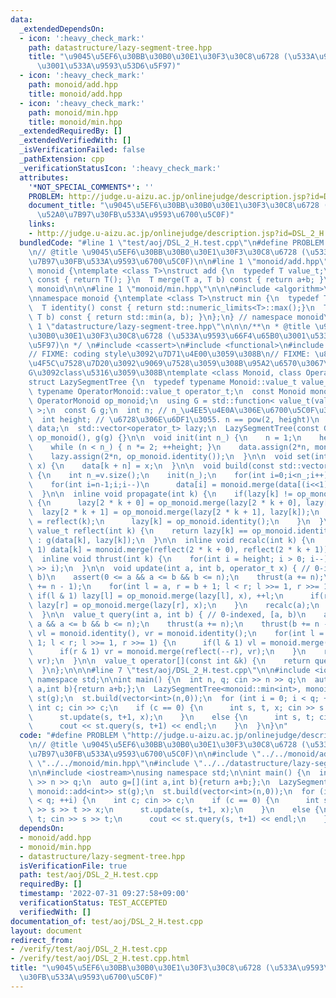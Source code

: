 ```yaml
---
data:
  _extendedDependsOn:
  - icon: ':heavy_check_mark:'
    path: datastructure/lazy-segment-tree.hpp
    title: "\u9045\u5EF6\u30BB\u30B0\u30E1\u30F3\u30C8\u6728 (\u533A\u9593\u66F4\u65B0\
      \u3001\u533A\u9593\u53D6\u5F97)"
  - icon: ':heavy_check_mark:'
    path: monoid/add.hpp
    title: monoid/add.hpp
  - icon: ':heavy_check_mark:'
    path: monoid/min.hpp
    title: monoid/min.hpp
  _extendedRequiredBy: []
  _extendedVerifiedWith: []
  _isVerificationFailed: false
  _pathExtension: cpp
  _verificationStatusIcon: ':heavy_check_mark:'
  attributes:
    '*NOT_SPECIAL_COMMENTS*': ''
    PROBLEM: http://judge.u-aizu.ac.jp/onlinejudge/description.jsp?id=DSL_2_H
    document_title: "\u9045\u5EF6\u30BB\u30B0\u30E1\u30F3\u30C8\u6728 (\u533A\u9593\
      \u52A0\u7B97\u30FB\u533A\u9593\u6700\u5C0F)"
    links:
    - http://judge.u-aizu.ac.jp/onlinejudge/description.jsp?id=DSL_2_H
  bundledCode: "#line 1 \"test/aoj/DSL_2_H.test.cpp\"\n#define PROBLEM \"http://judge.u-aizu.ac.jp/onlinejudge/description.jsp?id=DSL_2_H\"\
    \n// @title \u9045\u5EF6\u30BB\u30B0\u30E1\u30F3\u30C8\u6728 (\u533A\u9593\u52A0\
    \u7B97\u30FB\u533A\u9593\u6700\u5C0F)\n\n#line 1 \"monoid/add.hpp\"\n\n\n\nnamespace\
    \ monoid {\ntemplate <class T>\nstruct add {\n  typedef T value_t;\n  T identity()\
    \ const { return T(); }\n  T merge(T a, T b) const { return a+b; }\n};\n} // namespace\
    \ monoid\n\n\n#line 1 \"monoid/min.hpp\"\n\n\n#include <algorithm>\n#include <limits>\n\
    \nnamespace monoid {\ntemplate <class T>\nstruct min {\n  typedef T value_t;\n\
    \  T identity() const { return std::numeric_limits<T>::max();}\n  T merge(T a,\
    \ T b) const { return std::min(a, b); }\n};\n} // namespace monoid\n\n\n#line\
    \ 1 \"datastructure/lazy-segment-tree.hpp\"\n\n\n/**\n * @title \u9045\u5EF6\u30BB\
    \u30B0\u30E1\u30F3\u30C8\u6728 (\u533A\u9593\u66F4\u65B0\u3001\u533A\u9593\u53D6\
    \u5F97)\n */ \n#include <cassert>\n#include <functional>\n#include <vector>\n\n\
    // FIXME: coding style\u3092\u7D71\u4E00\u3059\u308B\n// FIXME: \u8981\u7D20\u306B\
    \u4F5C\u7528\u7D20\u3092\u9069\u7528\u3059\u308B\u95A2\u6570\u3067\u3042\u308B\
    G\u3092class\u5316\u3059\u308B\ntemplate <class Monoid, class OperatorMonoid>\n\
    struct LazySegmentTree {\n  typedef typename Monoid::value_t value_t;\n  typedef\
    \ typename OperatorMonoid::value_t operator_t;\n  const Monoid monoid;\n  const\
    \ OperatorMonoid op_monoid;\n  using G = std::function< value_t(value_t, operator_t)\
    \ >;\n  const G g;\n  int n; // n_\u4EE5\u4E0A\u306E\u6700\u5C0F\u306E2\u51AA\n\
    \  int height; // \u6728\u306E\u6DF1\u3055. n == pow(2, height)\n  std::vector<value_t>\
    \ data;\n  std::vector<operator_t> lazy;\n  LazySegmentTree(const G g): monoid(),\
    \ op_monoid(), g(g) {}\n\n  void init(int n_) {\n    n = 1;\n    height = 0;\n\
    \    while (n < n_) { n *= 2; ++height; }\n    data.assign(2*n, monoid.identity());\n\
    \    lazy.assign(2*n, op_monoid.identity());\n  }\n\n  void set(int k, value_t\
    \ x) {\n    data[k + n] = x;\n  }\n\n  void build(const std::vector<value_t> &v)\
    \ {\n    int n_=v.size();\n    init(n_);\n    for(int i=0;i<n_;i++) data[n+i]=v[i];\n\
    \    for(int i=n-1;i;i--)\n      data[i] = monoid.merge(data[(i<<1)|0], data[(i<<1)|1]);\n\
    \  }\n\n  inline void propagate(int k) {\n    if(lazy[k] != op_monoid.identity())\
    \ {\n      lazy[2 * k + 0] = op_monoid.merge(lazy[2 * k + 0], lazy[k]);\n    \
    \  lazy[2 * k + 1] = op_monoid.merge(lazy[2 * k + 1], lazy[k]);\n      data[k]\
    \ = reflect(k);\n      lazy[k] = op_monoid.identity();\n    }\n  }\n\n  inline\
    \ value_t reflect(int k) {\n    return lazy[k] == op_monoid.identity() ? data[k]\
    \ : g(data[k], lazy[k]);\n  }\n\n  inline void recalc(int k) {\n    while(k >>=\
    \ 1) data[k] = monoid.merge(reflect(2 * k + 0), reflect(2 * k + 1));\n  }\n\n\
    \  inline void thrust(int k) {\n    for(int i = height; i > 0; i--) propagate(k\
    \ >> i);\n  }\n\n  void update(int a, int b, operator_t x) { // 0-indexed, [a,\
    \ b)\n    assert(0 <= a && a <= b && b <= n);\n    thrust(a += n);\n    thrust(b\
    \ += n - 1);\n    for(int l = a, r = b + 1; l < r; l >>= 1, r >>= 1) {\n     \
    \ if(l & 1) lazy[l] = op_monoid.merge(lazy[l], x), ++l;\n      if(r & 1) --r,\
    \ lazy[r] = op_monoid.merge(lazy[r], x);\n    }\n    recalc(a);\n    recalc(b);\n\
    \  }\n\n  value_t query(int a, int b) { // 0-indexed, [a, b)\n    assert(0 <=\
    \ a && a <= b && b <= n);\n    thrust(a += n);\n    thrust(b += n - 1);\n    value_t\
    \ vl = monoid.identity(), vr = monoid.identity();\n    for(int l = a, r = b +\
    \ 1; l < r; l >>= 1, r >>= 1) {\n      if(l & 1) vl = monoid.merge(vl, reflect(l++));\n\
    \      if(r & 1) vr = monoid.merge(reflect(--r), vr);\n    }\n    return monoid.merge(vl,\
    \ vr);\n  }\n\n  value_t operator[](const int &k) {\n    return query(k, k + 1);\n\
    \  }\n};\n\n\n#line 7 \"test/aoj/DSL_2_H.test.cpp\"\n\n#include <iostream>\nusing\
    \ namespace std;\n\nint main() {\n  int n, q; cin >> n >> q;\n  auto g=[](int\
    \ a,int b){return a+b;};\n  LazySegmentTree<monoid::min<int>, monoid::add<int>>\
    \ st(g);\n  st.build(vector<int>(n,0));\n  for (int i = 0; i < q; ++i) {\n   \
    \ int c; cin >> c;\n    if (c == 0) {\n      int s, t, x; cin >> s >> t >> x;\n\
    \      st.update(s, t+1, x);\n    }\n    else {\n      int s, t; cin >> s >> t;\n\
    \      cout << st.query(s, t+1) << endl;\n    }\n  }\n}\n"
  code: "#define PROBLEM \"http://judge.u-aizu.ac.jp/onlinejudge/description.jsp?id=DSL_2_H\"\
    \n// @title \u9045\u5EF6\u30BB\u30B0\u30E1\u30F3\u30C8\u6728 (\u533A\u9593\u52A0\
    \u7B97\u30FB\u533A\u9593\u6700\u5C0F)\n\n#include \"../../monoid/add.hpp\"\n#include\
    \ \"../../monoid/min.hpp\"\n#include \"../../datastructure/lazy-segment-tree.hpp\"\
    \n\n#include <iostream>\nusing namespace std;\n\nint main() {\n  int n, q; cin\
    \ >> n >> q;\n  auto g=[](int a,int b){return a+b;};\n  LazySegmentTree<monoid::min<int>,\
    \ monoid::add<int>> st(g);\n  st.build(vector<int>(n,0));\n  for (int i = 0; i\
    \ < q; ++i) {\n    int c; cin >> c;\n    if (c == 0) {\n      int s, t, x; cin\
    \ >> s >> t >> x;\n      st.update(s, t+1, x);\n    }\n    else {\n      int s,\
    \ t; cin >> s >> t;\n      cout << st.query(s, t+1) << endl;\n    }\n  }\n}\n"
  dependsOn:
  - monoid/add.hpp
  - monoid/min.hpp
  - datastructure/lazy-segment-tree.hpp
  isVerificationFile: true
  path: test/aoj/DSL_2_H.test.cpp
  requiredBy: []
  timestamp: '2022-07-31 09:27:58+09:00'
  verificationStatus: TEST_ACCEPTED
  verifiedWith: []
documentation_of: test/aoj/DSL_2_H.test.cpp
layout: document
redirect_from:
- /verify/test/aoj/DSL_2_H.test.cpp
- /verify/test/aoj/DSL_2_H.test.cpp.html
title: "\u9045\u5EF6\u30BB\u30B0\u30E1\u30F3\u30C8\u6728 (\u533A\u9593\u52A0\u7B97\
  \u30FB\u533A\u9593\u6700\u5C0F)"
---
```

